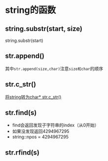 # string的函数 

## string.substr(start, size)
string.substr(start)

## str.append()

其中`str.append(size,char)`注意`size和char`的顺序

## str.c_str()
[将string转为char* str.c_str()](string转为char星指针c_str().md)

## str.find(s)

* find会返回发现子字符串的index（从0开始）
* 如果没发现返回4294967295
* string::npos = 4294967295

## str.rfind(s)